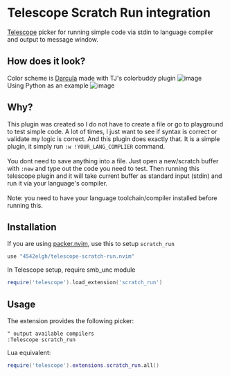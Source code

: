 # Telescope Scratch Run integration
[Telescope](https://github.com/nvim-telescope/telescope.nvim) picker for running simple code via stdin to language compiler and output to message window.

## How does it look?
Color scheme is [Darcula](https://github.com/4542elgh/darcula.nvim) made with TJ's colorbuddy plugin
![image](https://user-images.githubusercontent.com/17227723/209482354-e055c4ad-12ca-4f16-8c2f-b89d2a409d40.png)
<br/>
Using Python as an example
![image](https://user-images.githubusercontent.com/17227723/209483105-80ac03df-bf33-4bda-ac7e-cae2e25c23da.png)

## Why?
This plugin was created so I do not have to create a file or go to playground to test simple code. A lot of times, I just want to see if syntax is correct or validate my logic is correct.
And this plugin does exactly that.
It is a simple plugin, it simply run `:w !YOUR_LANG_COMPLIER` command.
<br/><br/>
You dont need to save anything into a file. Just open a new/scratch buffer with `:new` and type out the code you need to test.
Then running this telescope plugin and it will take current buffer as standard input (stdin) and run it via your language's compiler.
<br/><br/>
Note: you need to have your language toolchain/compiler installed before running this.

## Installation
If you are using [packer.nvim](https://github.com/wbthomason/packer.nvim), use this to setup `scratch_run`
```lua
use "4542elgh/telescope-scratch-run.nvim"
```

In Telescope setup, require smb_unc module
```lua
require('telescope').load_extension('scratch_run')
```

## Usage

The extension provides the following picker:
```viml
" output available compilers
:Telescope scratch_run 
```
Lua equivalent:
```lua
require('telescope').extensions.scratch_run.all()
```
